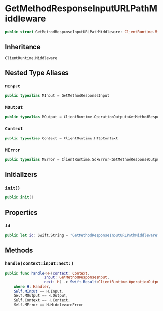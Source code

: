 # GetMethodResponseInputURLPathMiddleware

``` swift
public struct GetMethodResponseInputURLPathMiddleware: ClientRuntime.Middleware 
```

## Inheritance

`ClientRuntime.Middleware`

## Nested Type Aliases

### `MInput`

``` swift
public typealias MInput = GetMethodResponseInput
```

### `MOutput`

``` swift
public typealias MOutput = ClientRuntime.OperationOutput<GetMethodResponseOutputResponse>
```

### `Context`

``` swift
public typealias Context = ClientRuntime.HttpContext
```

### `MError`

``` swift
public typealias MError = ClientRuntime.SdkError<GetMethodResponseOutputError>
```

## Initializers

### `init()`

``` swift
public init() 
```

## Properties

### `id`

``` swift
public let id: Swift.String = "GetMethodResponseInputURLPathMiddleware"
```

## Methods

### `handle(context:input:next:)`

``` swift
public func handle<H>(context: Context,
                  input: GetMethodResponseInput,
                  next: H) -> Swift.Result<ClientRuntime.OperationOutput<GetMethodResponseOutputResponse>, MError>
    where H: Handler,
    Self.MInput == H.Input,
    Self.MOutput == H.Output,
    Self.Context == H.Context,
    Self.MError == H.MiddlewareError
```
